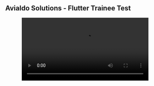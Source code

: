 ## Avialdo Solutions - Flutter Trainee Test

<div align="center">
  <video src="https://github.com/ShahzainAhmed/AvialdoSolutions_FlutterTrainee/assets/59369881/9e732b99-98d8-4bae-9612-254584c36d48" width=400/>
<div/>
